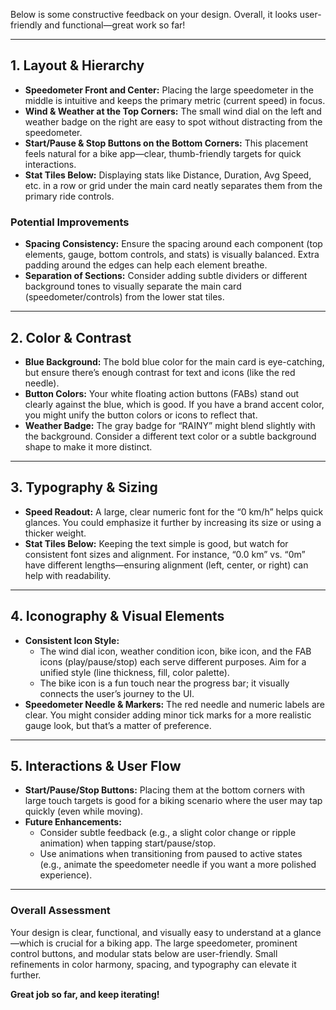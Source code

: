 Below is some constructive feedback on your design. Overall, it looks user-friendly and
functional—great work so far!

---

## 1. Layout & Hierarchy

- **Speedometer Front and Center:** Placing the large speedometer in the middle is intuitive and
  keeps the primary metric (current speed) in focus.
- **Wind & Weather at the Top Corners:** The small wind dial on the left and weather badge on the
  right are easy to spot without distracting from the speedometer.
- **Start/Pause & Stop Buttons on the Bottom Corners:** This placement feels natural for a bike
  app—clear, thumb-friendly targets for quick interactions.
- **Stat Tiles Below:** Displaying stats like Distance, Duration, Avg Speed, etc. in a row or grid
  under the main card neatly separates them from the primary ride controls.

### Potential Improvements

- **Spacing Consistency:** Ensure the spacing around each component (top elements, gauge, bottom
  controls, and stats) is visually balanced. Extra padding around the edges can help each element
  breathe.
- **Separation of Sections:** Consider adding subtle dividers or different background tones to
  visually separate the main card (speedometer/controls) from the lower stat tiles.

---

## 2. Color & Contrast

- **Blue Background:** The bold blue color for the main card is eye-catching, but ensure there’s
  enough contrast for text and icons (like the red needle).
- **Button Colors:** Your white floating action buttons (FABs) stand out clearly against the blue,
  which is good. If you have a brand accent color, you might unify the button colors or icons to
  reflect that.
- **Weather Badge:** The gray badge for “RAINY” might blend slightly with the background. Consider a
  different text color or a subtle background shape to make it more distinct.

---

## 3. Typography & Sizing

- **Speed Readout:** A large, clear numeric font for the “0 km/h” helps quick glances. You could
  emphasize it further by increasing its size or using a thicker weight.
- **Stat Tiles Below:** Keeping the text simple is good, but watch for consistent font sizes and
  alignment. For instance, “0.0 km” vs. “0m” have different lengths—ensuring alignment (left,
  center, or right) can help with readability.

---

## 4. Iconography & Visual Elements

- **Consistent Icon Style:**
    - The wind dial icon, weather condition icon, bike icon, and the FAB icons (play/pause/stop)
      each serve different purposes. Aim for a unified style (line thickness, fill, color palette).
    - The bike icon is a fun touch near the progress bar; it visually connects the user’s journey to
      the UI.
- **Speedometer Needle & Markers:** The red needle and numeric labels are clear. You might consider
  adding minor tick marks for a more realistic gauge look, but that’s a matter of preference.

---

## 5. Interactions & User Flow

- **Start/Pause/Stop Buttons:** Placing them at the bottom corners with large touch targets is good
  for a biking scenario where the user may tap quickly (even while moving).
- **Future Enhancements:**
    - Consider subtle feedback (e.g., a slight color change or ripple animation) when tapping
      start/pause/stop.
    - Use animations when transitioning from paused to active states (e.g., animate the speedometer
      needle if you want a more polished experience).

---

### Overall Assessment

Your design is clear, functional, and visually easy to understand at a glance—which is crucial for a
biking app. The large speedometer, prominent control buttons, and modular stats below are
user-friendly. Small refinements in color harmony, spacing, and typography can elevate it further.

**Great job so far, and keep iterating!**